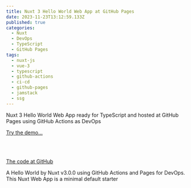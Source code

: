 ```yaml
---
title: Nuxt 3 Hello World Web App at GitHub Pages
date: 2023-11-23T13:12:59.133Z
published: true
categories:
  - Nuxt
  - DevOps
  - TypeScript
  - GitHub Pages
tags:
  - nuxt-js
  - vue-3
  - typescript
  - github-actions
  - ci-cd
  - github-pages
  - jamstack
  - ssg
---
```

Nuxt 3 Hello World Web App ready for TypeScript and hosted at GitHub Pages using GitHub Actions as DevOps

<a href="https://persteenolsen.github.io/nuxt-js-3-hello-world-gh-pages/" target="_blank">Try the demo...</a>

<br /><br />

<a href="https://github.com/persteenolsen/nuxt-js-3-hello-world-gh-pages" target="_blank">The code at GitHub</a>

A Hello World by Nuxt v3.0.0 using GitHub Actions and Pages for DevOps. This Nuxt Web App is a minimal default starter